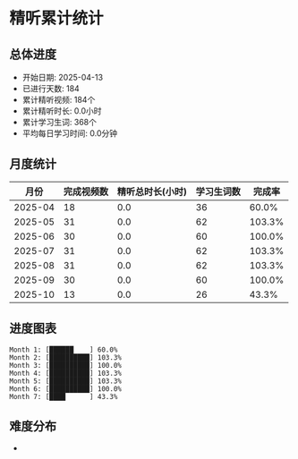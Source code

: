 # 精听累计统计

## 总体进度

- 开始日期: 2025-04-13
- 已进行天数: 184
- 累计精听视频: 184个
- 累计精听时长: 0.0小时
- 累计学习生词: 368个
- 平均每日学习时间: 0.0分钟

## 月度统计

| 月份 | 完成视频数 | 精听总时长(小时) | 学习生词数 | 完成率 |
|-----|-----------|----------------|----------|-------|
| 2025-04 | 18 | 0.0 | 36 | 60.0% |
| 2025-05 | 31 | 0.0 | 62 | 103.3% |
| 2025-06 | 30 | 0.0 | 60 | 100.0% |
| 2025-07 | 31 | 0.0 | 62 | 103.3% |
| 2025-08 | 31 | 0.0 | 62 | 103.3% |
| 2025-09 | 30 | 0.0 | 60 | 100.0% |
| 2025-10 | 13 | 0.0 | 26 | 43.3% |

## 进度图表

```
Month 1: [██████    ] 60.0%
Month 2: [██████████] 103.3%
Month 3: [██████████] 100.0%
Month 4: [██████████] 103.3%
Month 5: [██████████] 103.3%
Month 6: [██████████] 100.0%
Month 7: [████      ] 43.3%
```

## 难度分布

- [简单/中等/困难]: 184 (100.0%)